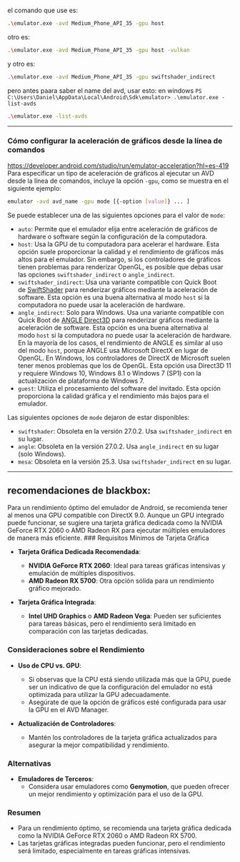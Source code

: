 el comando que  use es:
```sh
.\emulator.exe -avd Medium_Phone_API_35 -gpu host
```
otro es:
```sh
.\emulator.exe -avd Medium_Phone_API_35 -gpu host -vulkan
```
y otro es:
```sh
.\emulator.exe -avd Medium_Phone_API_35 -gpu swiftshader_indirect
```
pero antes paara saber el name del avd, usar esto:
en windows `PS C:\Users\Daniel\AppData\Local\Android\Sdk\emulator> .\emulator.exe -list-avds`
```sh
.\emulator.exe -list-avds
```

---
### Cómo configurar la aceleración de gráficos desde la línea de comandos
https://developer.android.com/studio/run/emulator-acceleration?hl=es-419 
Para especificar un tipo de aceleración de gráficos al ejecutar un AVD desde la línea de comandos, incluye la opción `-gpu`, como se muestra en el siguiente ejemplo:
```sh
emulator -avd avd_name -gpu mode [{-option [value]} ... ]
```
Se puede establecer una de las siguientes opciones para el valor de `mode`:
- `auto`: Permite que el emulador elija entre aceleración de gráficos de hardware o software según la configuración de la computadora.
- `host`: Usa la GPU de tu computadora para acelerar el hardware. Esta opción suele proporcionar la calidad y el rendimiento de gráficos más altos para el emulador. Sin embargo, si los controladores de gráficos tienen problemas para renderizar OpenGL, es posible que debas usar las opciones `swiftshader_indirect` o `angle_indirect`.
- `swiftshader_indirect`: Usa una variante compatible con Quick Boot de [SwiftShader](https://swiftshader.googlesource.com/SwiftShader) para renderizar gráficos mediante la aceleración de software. Esta opción es una buena alternativa al modo `host` si la computadora no puede usar la aceleración de hardware.
- `angle_indirect`: Solo para Windows. Usa una variante compatible con Quick Boot de [ANGLE Direct3D](https://chromium.googlesource.com/angle/angle/+/master/README.md) para renderizar gráficos mediante la aceleración de software. Esta opción es una buena alternativa al modo `host` si la computadora no puede usar la aceleración de hardware. En la mayoría de los casos, el rendimiento de ANGLE es similar al uso del modo `host`, porque ANGLE usa Microsoft DirectX en lugar de OpenGL.
En Windows, los controladores de DirectX de Microsoft suelen tener menos problemas que los de OpenGL. Esta opción usa Direct3D 11 y requiere Windows 10, Windows 8.1 o Windows 7 (SP1) con la actualización de plataforma de Windows 7.    
- `guest`: Utiliza el procesamiento del software del invitado. Esta opción proporciona la calidad gráfica y el rendimiento más bajos para el emulador.

Las siguientes opciones de `mode` dejaron de estar disponibles:
- `swiftshader`: Obsoleta en la versión 27.0.2. Usa `swiftshader_indirect` en su lugar.
- `angle`: Obsoleta en la versión 27.0.2. Usa `angle_indirect` en su lugar (solo Windows).
- `mesa`: Obsoleta en la versión 25.3. Usa `swiftshader_indirect` en su lugar.

---
## recomendaciones de blackbox:
Para un rendimiento óptimo del emulador de Android, se recomienda tener al menos una GPU compatible con DirectX 9.0. Aunque un GPU integrado puede funcionar, se sugiere una tarjeta gráfica dedicada como la NVIDIA GeForce RTX 2060 o AMD Radeon RX para ejecutar múltiples emuladores de manera más eficiente. ### Requisitos Mínimos de Tarjeta Gráfica

- **Tarjeta Gráfica Dedicada Recomendada**:
    
    - **NVIDIA GeForce RTX 2060**: Ideal para tareas gráficas intensivas y emulación de múltiples dispositivos.
    - **AMD Radeon RX 5700**: Otra opción sólida para un rendimiento gráfico mejorado.
- **Tarjeta Gráfica Integrada**:
    
    - **Intel UHD Graphics** o **AMD Radeon Vega**: Pueden ser suficientes para tareas básicas, pero el rendimiento será limitado en comparación con las tarjetas dedicadas.

### Consideraciones sobre el Rendimiento

- **Uso de CPU vs. GPU**:
    
    - Si observas que la CPU está siendo utilizada más que la GPU, puede ser un indicativo de que la configuración del emulador no está optimizada para utilizar la GPU adecuadamente.
    - Asegúrate de que la opción de gráficos esté configurada para usar la GPU en el AVD Manager.
- **Actualización de Controladores**:
    
    - Mantén los controladores de la tarjeta gráfica actualizados para asegurar la mejor compatibilidad y rendimiento.

### Alternativas

- **Emuladores de Terceros**:
    - Considera usar emuladores como **Genymotion**, que pueden ofrecer un mejor rendimiento y optimización para el uso de la GPU.

### Resumen

- Para un rendimiento óptimo, se recomienda una tarjeta gráfica dedicada como la NVIDIA GeForce RTX 2060 o AMD Radeon RX 5700.
- Las tarjetas gráficas integradas pueden funcionar, pero el rendimiento será limitado, especialmente en tareas gráficas intensivas.
